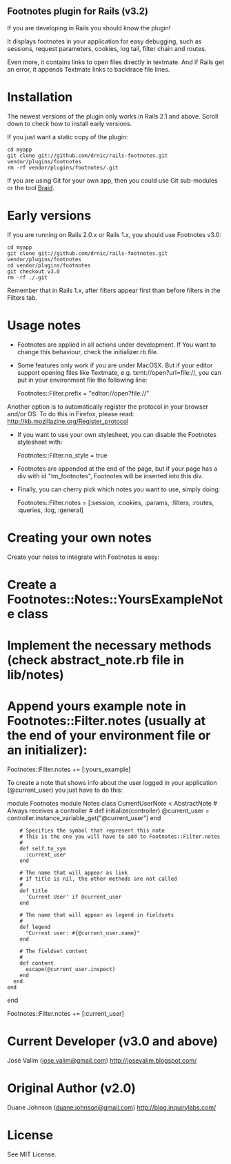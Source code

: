 Footnotes plugin for Rails (v3.2)
---------------------------------

If you are developing in Rails you should know the plugin!

It displays footnotes in your application for easy debugging, such as sessions, request parameters, cookies, log tail, filter chain and routes. 

Even more, it contains links to open files directly in textmate. And if Rails get an error, it appends Textmate links to backtrace file lines.

Installation
============

The newest versions of the plugin only works in Rails 2.1 and above. Scroll down to check how to install early versions.

If you just want a static copy of the plugin:

    cd myapp
    git clone git://github.com/drnic/rails-footnotes.git vendor/plugins/footnotes
    rm -rf vendor/plugins/footnotes/.git

If you are using Git for your own app, then you could use Git sub-modules or the
tool [Braid](http://github.com/evilchelu/braid/tree/master).

Early versions
==============

If you are running on Rails 2.0.x or Rails 1.x, you should use Footnotes v3.0:

    cd myapp
    git clone git://github.com/drnic/rails-footnotes.git vendor/plugins/footnotes
    cd vendor/plugins/footnotes
    git checkout v3.0
    rm -rf ./.git

Remember that in Rails 1.x, after filters appear first than before filters in the Filters tab.

Usage notes
===========

* Footnotes are applied in all actions under development. If You want to change this behaviour, check the initializer.rb file.

* Some features only work if you are under MacOSX. But if your editor support opening files like Textmate, e.g. txmt://open?url=file://, you can put in your environment file the following line:

  Footnotes::Filter.prefix = "editor://open?file://"

Another option is to automatically register the protocol in your browser and/or OS. To do this in Firefox, please read: http://kb.mozillazine.org/Register_protocol

* If you want to use your own stylesheet, you can disable the Footnotes stylesheet with:

  Footnotes::Filter.no_style = true

* Footnotes are appended at the end of the page, but if your page has a div with id "tm_footnotes", Footnotes will be inserted into this div.

* Finally, you can cherry pick which notes you want to use, simply doing:

  Footnotes::Filter.notes = [:session, :cookies, :params, :filters, :routes, :queries, :log, :general]

Creating your own notes
=======================

Create your notes to integrate with Footnotes is easy:

# Create a Footnotes::Notes::YoursExampleNote class
# Implement the necessary methods (check abstract_note.rb file in lib/notes)
# Append yours example note in Footnotes::Filter.notes (usually at the end of your environment file or an initializer):

  Footnotes::Filter.notes += [:yours_example]

To create a note that shows info about the user logged in your application (@current_user) you just have to do this:

  module Footnotes
    module Notes
      class CurrentUserNote < AbstractNote
        # Always receives a controller
        #
        def initialize(controller)
          @current_user = controller.instance_variable_get("@current_user")
        end

        # Specifies the symbol that represent this note
        # This is the one you will have to add to Footnotes::Filter.notes
        #
        def self.to_sym
          :current_user
        end

        # The name that will appear as link
        # If title is nil, the other methods are not called
        #
        def title
          'Current User' if @current_user
        end

        # The name that will appear as legend in fieldsets
        #
        def legend
          "Current user: #{@current_user.name}"
        end

        # The fieldset content
        #
        def content
          escape(@current_user.inspect)
        end
      end
    end
  end
  
  Footnotes::Filter.notes += [:current_user]

Current Developer (v3.0 and above)
==================================

José Valim (jose.valim@gmail.com)
http://josevalim.blogspot.com/

Original Author (v2.0)
======================

Duane Johnson (duane.johnson@gmail.com)
http://blog.inquirylabs.com/

License
=======

See MIT License.